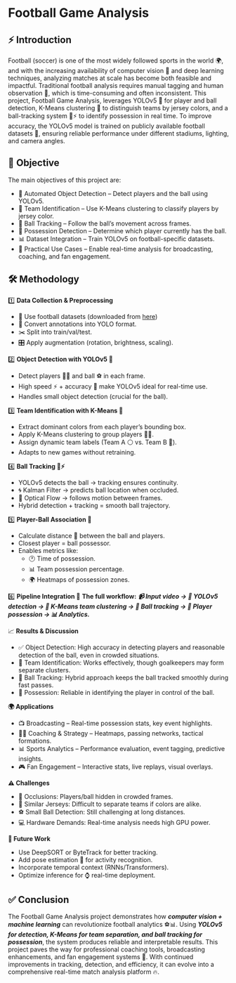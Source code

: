 # **Football Game Analysis**

## **⚡ Introduction**
Football (soccer) is one of the most widely followed sports in the world 🌍, and with the increasing availability of computer vision 🤖 and deep learning techniques, analyzing matches at scale has become both feasible and impactful. Traditional football analysis requires manual tagging and human observation 👀, which is time-consuming and often inconsistent.
This project, Football Game Analysis, leverages YOLOv5 🧠 for player and ball detection, K-Means clustering 🎨 to distinguish teams by jersey colors, and a ball-tracking system 🔴⚡ to identify possession in real time. To improve accuracy, the YOLOv5 model is trained on publicly available football datasets 📂, ensuring reliable performance under different stadiums, lighting, and camera angles.

## **🎯 Objective**
The main objectives of this project are:
* 🎥 Automated Object Detection – Detect players and the ball using YOLOv5.
* 👕 Team Identification – Use K-Means clustering to classify players by jersey color.
* 🔴 Ball Tracking – Follow the ball’s movement across frames.
* 🤝 Possession Detection – Determine which player currently has the ball.
* 📊 Dataset Integration – Train YOLOv5 on football-specific datasets.
* 🚀 Practical Use Cases – Enable real-time analysis for broadcasting, coaching, and fan engagement.

## **🛠️ Methodology**
1️⃣ **Data Collection & Preprocessing**
  * 📂 Use football datasets (downloaded from [here](https://universe.roboflow.com/roboflow-jvuqo/football-players-detection-3zvbc/dataset/1))
  * 🔄 Convert annotations into YOLO format.
  * ✂️ Split into train/val/test.
  * 🎛️ Apply augmentation (rotation, brightness, scaling).

2️⃣ **Object Detection with YOLOv5 🧠**
  * Detect players 👨‍🦱 and ball ⚽ in each frame.
  * High speed ⚡ + accuracy 🎯 make YOLOv5 ideal for real-time use.
  * Handles small object detection (crucial for the ball).

3️⃣ **Team Identification with K-Means 🎨**
  * Extract dominant colors from each player’s bounding box.
  * Apply K-Means clustering to group players 👕👕.
  * Assign dynamic team labels (Team A ⚪ vs. Team B 🔴).
  * Adapts to new games without retraining.

4️⃣ **Ball Tracking 🔴⚡**
  * YOLOv5 detects the ball → tracking ensures continuity.
  * 🌀 Kalman Filter → predicts ball location when occluded.
  * 🎥 Optical Flow → follows motion between frames.
  * Hybrid detection + tracking = smooth ball trajectory.

5️⃣ **Player-Ball Association 🤝**
  * Calculate distance 📏 between the ball and players.
  * Closest player = ball possessor.
  * Enables metrics like:
    * 🕐 Time of possession.
    * 📊 Team possession percentage.
    * 🌍 Heatmaps of possession zones.
   
6️⃣ **Pipeline Integration 🔄**
**The full workflow:**
***📹 Input video → 🧠 YOLOv5 detection → 🎨 K-Means team clustering → 🔴 Ball tracking → 🤝 Player possession → 📊 Analytics.***

📈 **Results & Discussion**
  * ✅ Object Detection: High accuracy in detecting players and reasonable detection of the ball, even in crowded situations.
  * 🎨 Team Identification: Works effectively, though goalkeepers may form separate clusters.
  * 🔴 Ball Tracking: Hybrid approach keeps the ball tracked smoothly during fast passes.
  * 🤝 Possession: Reliable in identifying the player in control of the ball.

**🌍 Applications**
  * 📺 Broadcasting – Real-time possession stats, key event highlights.
  * 🧑‍🏫 Coaching & Strategy – Heatmaps, passing networks, tactical formations.
  * 📊 Sports Analytics – Performance evaluation, event tagging, predictive insights.
  * 🎮 Fan Engagement – Interactive stats, live replays, visual overlays.

**⚠️ Challenges**
  * 🙈 Occlusions: Players/ball hidden in crowded frames.
  * 👕 Similar Jerseys: Difficult to separate teams if colors are alike.
  * ⚽ Small Ball Detection: Still challenging at long distances.
  * 💻 Hardware Demands: Real-time analysis needs high GPU power.

**🔮 Future Work**
  * Use DeepSORT or ByteTrack for better tracking.
  * Add pose estimation 🕺 for activity recognition.
  * Incorporate temporal context (RNNs/Transformers).
  * Optimize inference for ⌚ real-time deployment.

## **✅ Conclusion**
The Football Game Analysis project demonstrates how ***computer vision + machine learning*** can revolutionize football analytics ⚽📊. Using ***YOLOv5 for detection, K-Means for team separation, and ball tracking for possession***, the system produces reliable and interpretable results.
This project paves the way for professional coaching tools, broadcasting enhancements, and fan engagement systems 🚀. With continued improvements in tracking, detection, and efficiency, it can evolve into a comprehensive real-time match analysis platform 🔥.
